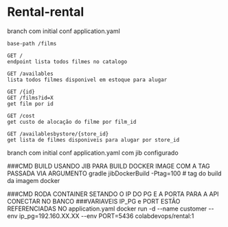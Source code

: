 # Rental-rental

branch com initial conf application.yaml

```
base-path /films
```

```
GET /
endpoint lista todos filmes no catalogo
```

```
GET /availables
lista todos filmes disponivel em estoque para alugar
```

```
GET /{id}
GET /films?id=X
get film por id
```

```
GET /cost
get custo de alocação do filme por film_id
```

```
GET /availablesbystore/{store_id}
get lista de filmes disponiveis para alugar por store_id
```

branch com initial conf application.yaml com jib configurado

###CMD BUILD USANDO JIB PARA BUILD DOCKER IMAGE COM A TAG PASSADA VIA ARGUMENTO
gradle jibDockerBuild -Ptag=100 # tag do build da imagem docker

###CMD RODA CONTAINER SETANDO O IP DO PG E A PORTA PARA A API CONECTAR NO BANCO
###VARIAVEIS IP_PG e PORT ESTÃO REFERENCIADAS NO application.yaml
docker run -d --name customer --env ip_pg=192.160.XX.XX --env PORT=5436  colabdevops/rental:1
